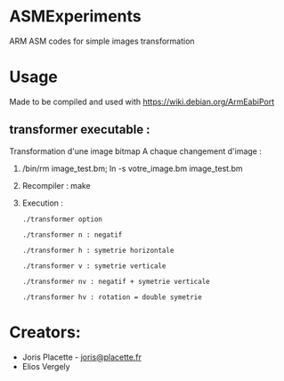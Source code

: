 # ASMExperiments
ARM ASM codes for simple images transformation

# Usage

Made to be compiled and used with https://wiki.debian.org/ArmEabiPort

## transformer executable : 

Transformation d'une image bitmap
A chaque changement d'image :

  1) /bin/rm image_test.bm; ln -s votre_image.bm image_test.bm
  2) Recompiler : make 
  3) Execution : 
                
         ./transformer option
  
         ./transformer n : negatif
        
         ./transformer h : symetrie horizontale
       
         ./transformer v : symetrie verticale
       
         ./transformer nv : negatif + symetrie verticale
       
         ./transformer hv : rotation = double symetrie
       



# Creators:
- Joris Placette - joris@placette.fr
- Elios Vergely
